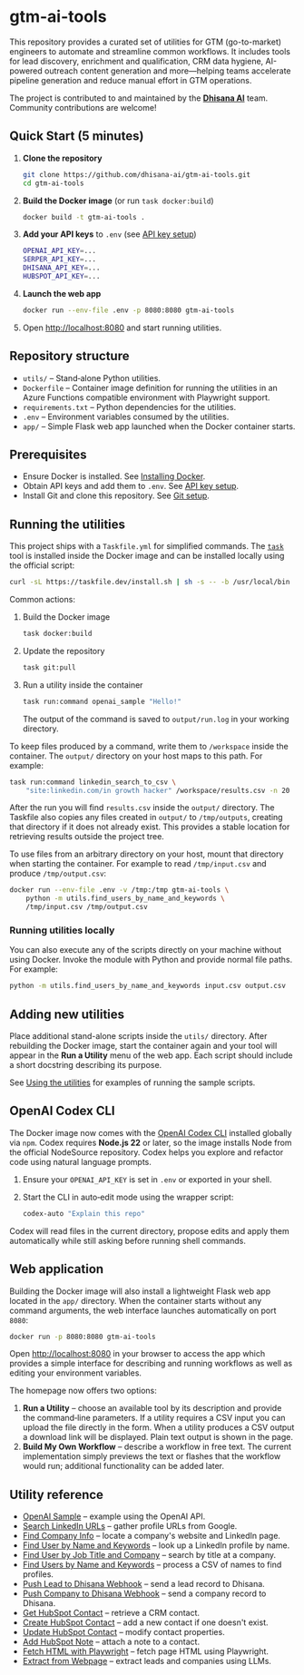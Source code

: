 # gtm-ai-tools

This repository provides a curated set of utilities for GTM (go-to-market) engineers to automate and streamline common workflows. It includes tools for lead discovery, enrichment and qualification, CRM data hygiene, AI-powered outreach content generation and more—helping teams accelerate pipeline generation and reduce manual effort in GTM operations.

The project is contributed to and maintained by the **[Dhisana AI](https://www.dhisana.ai)** team. Community contributions are welcome!


## Quick Start (5 minutes)

1. **Clone the repository**
   ```bash
   git clone https://github.com/dhisana-ai/gtm-ai-tools.git
   cd gtm-ai-tools
   ```
2. **Build the Docker image** (or run `task docker:build`)
   ```bash
   docker build -t gtm-ai-tools .
   ```
3. **Add your API keys** to `.env` (see [API key setup](docs/api_keys.md))
   ```bash
   OPENAI_API_KEY=...
   SERPER_API_KEY=...
   DHISANA_API_KEY=...
   HUBSPOT_API_KEY=...
   ```
4. **Launch the web app**
   ```bash
   docker run --env-file .env -p 8080:8080 gtm-ai-tools
   ```
5. Open <http://localhost:8080> and start running utilities.

## Repository structure

- `utils/` – Stand‑alone Python utilities.
- `Dockerfile` – Container image definition for running the utilities in an Azure Functions compatible environment with Playwright support.
- `requirements.txt` – Python dependencies for the utilities.
- `.env` – Environment variables consumed by the utilities.
- `app/` – Simple Flask web app launched when the Docker container starts.

## Prerequisites

- Ensure Docker is installed. See [Installing Docker](docs/install_docker.md).
- Obtain API keys and add them to `.env`. See [API key setup](docs/api_keys.md).
- Install Git and clone this repository. See [Git setup](docs/doc.md).


## Running the utilities

This project ships with a `Taskfile.yml` for simplified commands. The
[`task`](https://taskfile.dev) tool is installed inside the Docker image and can
be installed locally using the official script:

```bash
curl -sL https://taskfile.dev/install.sh | sh -s -- -b /usr/local/bin
```

Common actions:

1. Build the Docker image

   ```bash
   task docker:build
   ```

2. Update the repository

   ```bash
   task git:pull
   ```

3. Run a utility inside the container

   ```bash
   task run:command openai_sample "Hello!"
   ```

   The output of the command is saved to `output/run.log` in your working
   directory.

To keep files produced by a command, write them to `/workspace` inside the
container. The `output/` directory on your host maps to this path. For example:

```bash
task run:command linkedin_search_to_csv \
    "site:linkedin.com/in growth hacker" /workspace/results.csv -n 20
```

After the run you will find `results.csv` inside the `output/` directory.
The Taskfile also copies any files created in `output/` to `/tmp/outputs`,
creating that directory if it does not already exist. This provides a stable
location for retrieving results outside the project tree.

To use files from an arbitrary directory on your host, mount that directory when
starting the container. For example to read `/tmp/input.csv` and produce
`/tmp/output.csv`:

```bash
docker run --env-file .env -v /tmp:/tmp gtm-ai-tools \
    python -m utils.find_users_by_name_and_keywords \
    /tmp/input.csv /tmp/output.csv
```

### Running utilities locally

You can also execute any of the scripts directly on your machine without using
Docker. Invoke the module with Python and provide normal file paths. For
example:

```bash
python -m utils.find_users_by_name_and_keywords input.csv output.csv
```

## Adding new utilities

Place additional stand-alone scripts inside the `utils/` directory. After rebuilding the Docker image, start the container again and your tool will appear in the **Run a Utility** menu of the web app. Each script should include a short docstring describing its purpose.

See [Using the utilities](docs/utils_usage.md) for examples of running the sample scripts.

## OpenAI Codex CLI

The Docker image now comes with the [OpenAI Codex CLI](https://github.com/openai/codex)
installed globally via `npm`. Codex requires **Node.js 22** or later, so the image installs
Node from the official NodeSource repository. Codex helps you explore and refactor code using
natural language prompts.

1. Ensure your `OPENAI_API_KEY` is set in `.env` or exported in your shell.
2. Start the CLI in auto‑edit mode using the wrapper script:

   ```bash
   codex-auto "Explain this repo"
   ```

Codex will read files in the current directory, propose edits and apply them
automatically while still asking before running shell commands.

## Web application

Building the Docker image will also install a lightweight Flask web app located
in the `app/` directory. When the container starts without any command
arguments, the web interface launches automatically on port `8080`:

```bash
docker run -p 8080:8080 gtm-ai-tools
```

Open <http://localhost:8080> in your browser to access the app which provides a
simple interface for describing and running workflows as well as editing your
environment variables.

The homepage now offers two options:

1. **Run a Utility** – choose an available tool by its description and provide
   the command‑line parameters. If a utility requires a CSV input you can upload
   the file directly in the form. When a utility produces a CSV output a
   download link will be displayed. Plain text output is shown in the page.
2. **Build My Own Workflow** – describe a workflow in free text. The current
   implementation simply previews the text or flashes that the workflow would
   run; additional functionality can be added later.

## Utility reference

- [OpenAI Sample](docs/utils_usage.md#openai-sample) – example using the OpenAI API.
- [Search LinkedIn URLs](docs/utils_usage.md#search-linkedin-urls) – gather profile URLs from Google.
- [Find Company Info](docs/utils_usage.md#find-company-info) – locate a company's website and LinkedIn page.
- [Find User by Name and Keywords](docs/utils_usage.md#find-user-by-name-and-keywords) – look up a LinkedIn profile by name.
- [Find User by Job Title and Company](docs/utils_usage.md#find-user-by-job-title-and-company) – search by title at a company.
- [Find Users by Name and Keywords](docs/utils_usage.md#find-users-by-name-and-keywords) – process a CSV of names to find profiles.
- [Push Lead to Dhisana Webhook](docs/utils_usage.md#push-lead-to-dhisana-webhook) – send a lead record to Dhisana.
- [Push Company to Dhisana Webhook](docs/utils_usage.md#push-company-to-dhisana-webhook) – send a company record to Dhisana.
- [Get HubSpot Contact](docs/utils_usage.md#get-hubspot-contact) – retrieve a CRM contact.
- [Create HubSpot Contact](docs/utils_usage.md#create-hubspot-contact) – add a new contact if one doesn't exist.
- [Update HubSpot Contact](docs/utils_usage.md#update-hubspot-contact) – modify contact properties.
- [Add HubSpot Note](docs/utils_usage.md#add-hubspot-note) – attach a note to a contact.
- [Fetch HTML with Playwright](utils/fetch_html_playwright.py) – fetch page HTML using Playwright.
- [Extract from Webpage](utils/extract_from_webpage.py) – extract leads and companies using LLMs.

